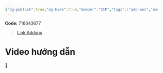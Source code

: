 ```yaml
---
{"dg-publish":true,"dg-hide":true,"member":"VIP","tags":["add-ons","excel"],"title":"Spreadsheet Import Plus","permalink":"/spreadsheet-import-plus-them-the-bang-excel/","hide":true,"dgPassFrontmatter":true}
---
```



**Code:** 716643677

> [Link Addons](https://ankiweb.net/shared/info/716643677)

# Video hướng dẫn

👑
